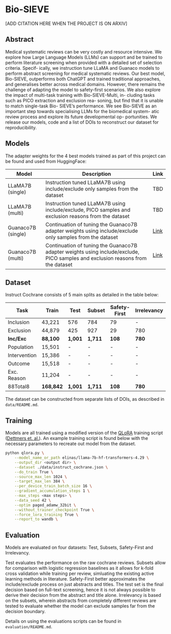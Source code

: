 # Bio-SIEVE

[ADD CITATION HERE WHEN THE PROJECT IS ON ARXIV]

## Abstract

Medical systematic reviews can be very costly and resource
intensive. We explore how Large Language Models (LLMs)
can support and be trained to perform literature screening
when provided with a detailed set of selection criteria. Specif-
ically, we instruction tune LLaMA and Guanaco models to
perform abstract screening for medical systematic reviews.
Our best model, Bio-SIEVE, outperforms both ChatGPT and
trained traditional approaches, and generalises better across
medical domains. However, there remains the challenge of
adapting the model to safety-first scenarios. We also explore
the impact of multi-task training with Bio-SIEVE-Multi, in-
cluding tasks such as PICO extraction and exclusion rea-
soning, but find that it is unable to match single-task Bio-
SIEVE’s performance. We see Bio-SIEVE as an important
step towards specialising LLMs for the biomedical system-
atic review process and explore its future developmental op-
portunities. We release our models, code and a list of DOIs to
reconstruct our dataset for reproducibility.

## Models

The adapter weights for the 4 best models trained as part of this project can be found and used from HuggingFace:

| Model | Description | Link |
| --- | --- | --- |
| LLaMA7B (single) | Instruction tuned LLaMA7B using include/exclude only samples from the dataset | TBD |
| LLaMA7B (multi) | Instruction tuned LLaMA7B using include/exclude, PICO samples and exclusion reasons from the dataset | TBD |
| Guanaco7B (single) | Continuation of tuning the Guanaco7B adapter weights using include/exclude only samples from the dataset | [Link](https://huggingface.co/Ambroser53/Bio-SIEVE) |
| Guanaco7B (multi) | Continuation of tuning the Guanaco7B adapter weights using include/exclude, PICO samples and exclusion reasons from the dataset | [Link](https://huggingface.co/Ambroser53/Bio-SIEVE-Multi) |

## Dataset

Instruct Cochrane consists of 5 main splits as detailed in the table below:

| Task           | Train           | Test          | Subset        | Safety-First | Irrelevancy        |
|----------------|-----------------|---------------|---------------|------------------------|--------------|
| Inclusion      | 43,221           | 576           | 784           | 79                     | -            |
| Exclusion      | 44,879           | 425           | 927           | 29                     | 780          |
| **Inc/Exc**        | **88,100**          | **1,001**          | **1,711**          | **108**                    | **780**          |
| Population     | 15,501           | -             | -             | -                      | -            |
| Intervention   | 15,386           | -             | -             | -                      | -            |
| Outcome        | 15,518           | -             | -             | -                      | -            |
| Exc. Reason    | 11,204           | -             | -             | -                      | -            |
| 88Total8 | **168,842** | **1,001** | **1,711** | **108**          | **780** |

The dataset can be constructed from separate lists of DOIs, as described in `data/README.md`.

## Training

Models are all trained using a modified version of the [QLoRA](https://github.com/artidoro/qlora) training script ([Dettmers et. al.](https://arxiv.org/abs/2305.14314)). An example training script is found below with the necessary parameters to recreate out model from the dataset.

```bash
python qlora.py \
    --model_name_or_path elinas/llama-7b-hf-transformers-4.29 \
    --output_dir <output dir> \
    --dataset ./data/instruct_cochrane.json \
    --do_train True \
    --source_max_len 1024 \
    --target_max_len 384 \
    --per_device_train_batch_size 16 \
    --gradient_accumulation_steps 1 \
    --max_steps <max steps> \
    --data_seed 42 \
    --optim paged_adamw_32bit \
    --without_trainer_checkpoint True \
    --force_lora_training True \
    --report_to wandb \
```

## Evaluation

Models are evaluated on four datasets: Test, Subsets, Safety-First and Irrelevancy. 

Test evaluates the performance on the raw cochrane reviews. Subsets allow for comparison with logistic regression baselines as it allows for k-fold cross validation while training per review, simluating the existing active learning methods in literature. Safety-First better approximates the include/exclude process on just abstracts and titles. The test set is the final decision based on full-text screening, hence it is not always possible to derive their decision from the abstract and title alone. Irrelevancy is based on the subsets, wherein abstracts from completely different reviews are tested to evaluate whether the model can exclude samples far from the decision boundary.

Details on using the evaluations scripts can be found in `evaluation/README.md`.
